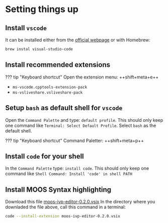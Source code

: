 # Setting things up
## Install `vscode`
It can be installed either from the [official webpage](https://code.visualstudio.com/Download) or with Homebrew:
```bash
brew instal visual-studio-code
```

## Install recommended extensions
??? tip "Keyboard shortcut"
	Open the extension menu: ++shift+meta+e++

- `ms-vscode.cpptools-extension-pack`
- `ms-vsliveshare.vsliveshare-pack`

## Setup `bash` as default shell for `vscode`
Open the `Command Palette` and type: `default profile`.
This should only keep one command like `Terminal: Select Default Profile`. Select `bash` as the default shell.

??? tip "Keyboard shortcut"
	Command Paletter: ++shift+meta+p++

## Install `code`  for your shell
In the `Command Palette` type: `install code`. 
This should only keep one command like `Shell Command: Install 'code' in shell PATH`

## Install MOOS Syntax highlighting
Download this file [moos-ivp-editor-0.2.0.vsix](./moos-ivp-editor-0.2.0.vsix)
In the directory where you downladed the file above, call this command in a terminal:
```bash
code --install-extension moos-ivp-editor-0.2.0.vsix
```

